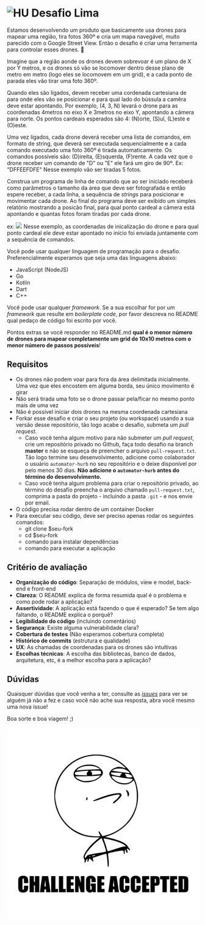 # <img src="https://avatars1.githubusercontent.com/u/7063040?v=4&s=200.jpg" alt="HU" width="24" /> Desafio Lima

Estamos desenvolvendo um produto que basicamente usa drones para mapear uma região, tira fotos 360º e cria um mapa navegável, muito parecido com o Google Street View. Então o desafio é criar uma ferramenta para controlar esses drones. 🚁

Imagine que a região aonde os drones devem sobrevoar é um plano de X por Y metros, e os drones só vão se locomover dentro desse plano de metro em metro (logo eles se locomovem em um grid), e a cada ponto de parada eles vão tirar uma foto 360º.

Quando eles são ligados, devem receber uma cordenada cartesiana de para onde eles vão se posicionar e para qual lado do bússula a camêra deve estar apontando. Por exemplo, (4, 3, N) levará o drone para as coordenadas 4metros no eixo X e 3metros no eixo Y, apontando a câmera para norte. Os pontos cardeais esperados são 4: (N)orte, (S)ul, (L)este e (O)este.

Uma vez ligados, cada drone deverá receber uma lista de comandos, em formato de string, que deverá ser executada sequencialmente e a cada comando executado uma foto 360º é tirada automaticamente. Os comandos possíveis são: (D)ireita, (E)squerda, (F)rente. A cada vez que o drone receber um comando de "D" ou "E" ele fará um giro de 90º. Ex: "DFFEEFDFE" Nesse exemplo vão ser tiradas 5 fotos.

Construa um programa de linha de comando que ao ser iniciado receberá como parâmetros o tamanho da área que deve ser fotografada e então espere receber, a cada linha, a sequência de _strings_ para posicionar e movimentar cada drone. Ao final do programa deve ser exibido um simples relatório mostrando a posicão final, para qual ponto cardeal a câmera está apontando e quantas fotos foram tiradas por cada drone.

ex:
<a href="https://asciinema.org/a/n3Ufy21fz6VavHPglju9h0rEZ" target="_blank"><img src="https://asciinema.org/a/n3Ufy21fz6VavHPglju9h0rEZ.png" /></a>
Nesse exemplo, as coordenadas de inicalização do drone e para qual ponto cardeal ele deve estar apontado no início foi enviada juntamente com a sequência de comandos.

Você pode usar qualquer linguagem de programação para o desafio. Preferencialmente esperamos que seja uma das linguagens abaixo:

-   JavaScript (NodeJS)
-   Go
-   Kotlin
-   Dart
-   C++

Você pode usar qualquer _framework_. Se a sua escolhar for por um _framework_ que resulte em _boilerplate code_, por favor descreva no README qual pedaço de código foi escrito por você.

Pontos extras se você responder no README.md **qual é o menor número de drones para mapear completamente um grid de 10x10 metros com o menor número de passos possíveis**!

## Requisitos

-   Os drones não podem voar para fora da área delimitada inicialmente. Uma vez que eles encostem em alguma borda, seu único movimento é girar
-   Não será tirada uma foto se o drone passar pela/ficar no mesmo ponto mais de uma vez
-   Não é possível iniciar dois drones na mesma coordenada cartesiana
-   Forkar esse desafio e criar o seu projeto (ou workspace) usando a sua versão desse repositório, tão logo acabe o desafio, submeta um _pull request_.
    -   Caso você tenha algum motivo para não submeter um _pull request_, crie um repositório privado no Github, faça todo desafio na branch **master** e não se esqueça de preencher o arquivo `pull-request.txt`. Tão logo termine seu desenvolvimento, adicione como colaborador o usuário `automator-hurb` no seu repositório e o deixe disponível por pelo menos 30 dias. **Não adicione o `automator-hurb` antes do término do desenvolvimento.**
    -   Caso você tenha algum problema para criar o repositório privado, ao término do desafio preencha o arquivo chamado `pull-request.txt`, comprima a pasta do projeto - incluindo a pasta `.git` - e nos envie por email.
-   O código precisa rodar dentro de um container Docker
-   Para executar seu código, deve ser preciso apenas rodar os seguintes comandos:
    -   git clone \$seu-fork
    -   cd \$seu-fork
    -   comando para instalar dependências
    -   comando para executar a aplicação

## Critério de avaliação

-   **Organização do código**: Separação de módulos, view e model, back-end e front-end
-   **Clareza**: O README explica de forma resumida qual é o problema e como pode rodar a aplicação?
-   **Assertividade**: A aplicação está fazendo o que é esperado? Se tem algo faltando, o README explica o porquê?
-   **Legibilidade do código** (incluindo comentários)
-   **Segurança**: Existe alguma vulnerabilidade clara?
-   **Cobertura de testes** (Não esperamos cobertura completa)
-   **Histórico de commits** (estrutura e qualidade)
-   **UX**: As chamadas de coordenadas para os drones são intuítivas
-   **Escolhas técnicas**: A escolha das bibliotecas, banco de dados, arquitetura, etc, é a melhor escolha para a aplicação?

## Dúvidas

Quaisquer dúvidas que você venha a ter, consulte as [_issues_](https://github.com/HurbCom/challenge-lima/issues) para ver se alguém já não a fez e caso você não ache sua resposta, abra você mesmo uma nova issue!

Boa sorte e boa viagem! ;)

<p align="center">
  <img src="ca.jpg" alt="Challange accepted" />
</p>
